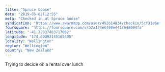 ```yaml
---
title: "Spruce Goose"
date: "2019-06-02T12:55"
meta: "Checked in at Spruce Goose"
syndication: "https://www.swarmapp.com/user/492614834/checkin/5cf31e6ef1936e002bb21e48"
foursquare: "https://foursquare.com/v/52a174e6498e4417648094fa"
latitude: "-41.32837483717062"
longitude: "174.80393145165405"
locality: "Wellington"
region: "Wellington"
country: "New Zealand"
---
```

Trying to decide on a rental over lunch
